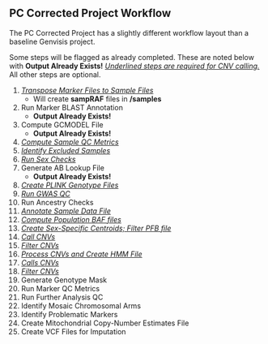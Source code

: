 ## PC Corrected Project Workflow

The PC Corrected Project has a slightly different workflow layout than a baseline Genvisis project.

Some steps will be flagged as already completed. These are noted below with **Output Already Exists!** _<span style="text-decoration:underline;">Underlined steps are required for CNV calling.</span>_ All other steps are optional.

1. _<span style="text-decoration:underline;">Transpose Marker Files to Sample Files</span>_
    - Will create **sampRAF** files in **/samples**
2. Run Marker BLAST Annotation
    - **Output Already Exists!**
3. Compute GCMODEL File
    - **Output Already Exists!**
4. _<span style="text-decoration:underline;">Compute Sample QC Metrics</span>_
5. _<span style="text-decoration:underline;">Identify Excluded Samples</span>_
6. _<span style="text-decoration:underline;">Run Sex Checks</span>_
7. Generate AB Lookup File
    - **Output Already Exists!**
8. _<span style="text-decoration:underline;">Create PLINK Genotype Files</span>_
9. _<span style="text-decoration:underline;">Run GWAS QC</span>_
10. Run Ancestry Checks
11. _<span style="text-decoration:underline;">Annotate Sample Data File</span>_
12. _<span style="text-decoration:underline;">Compute Population BAF files</span>_
13. _<span style="text-decoration:underline;">Create Sex-Specific Centroids; Filter PFB file</span>_
14. _<span style="text-decoration:underline;">Call CNVs</span>_
15. _<span style="text-decoration:underline;">Filter CNVs</span>_
16. _<span style="text-decoration:underline;">Process CNVs and Create HMM File</span>_
17. _<span style="text-decoration:underline;">Calls CNVs</span>_
18. _<span style="text-decoration:underline;">Filter CNVs</span>_
19. Generate Genotype Mask
20. Run Marker QC Metrics
21. Run Further Analysis QC
22. Identify Mosaic Chromosomal Arms
23. Identify Problematic Markers
24. Create Mitochondrial Copy-Number Estimates File
25. Create VCF Files for Imputation
